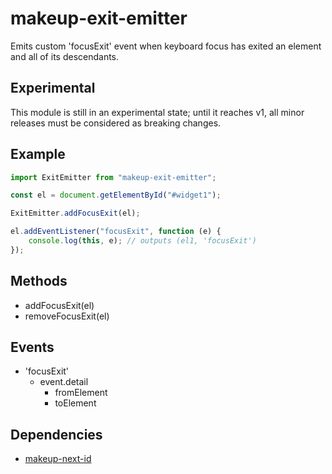 # makeup-exit-emitter

Emits custom 'focusExit' event when keyboard focus has exited an element and all of its descendants.

## Experimental

This module is still in an experimental state; until it reaches v1, all minor releases must be considered as breaking changes.

## Example

```js
import ExitEmitter from "makeup-exit-emitter";

const el = document.getElementById("#widget1");

ExitEmitter.addFocusExit(el);

el.addEventListener("focusExit", function (e) {
    console.log(this, e); // outputs (el1, 'focusExit')
});
```

## Methods

-   addFocusExit(el)
-   removeFocusExit(el)

## Events

-   'focusExit'
    -   event.detail
        -   fromElement
        -   toElement

## Dependencies

-   [makeup-next-id](https://github.com/makeup/makeup-js/packages/makeup-next-id)
